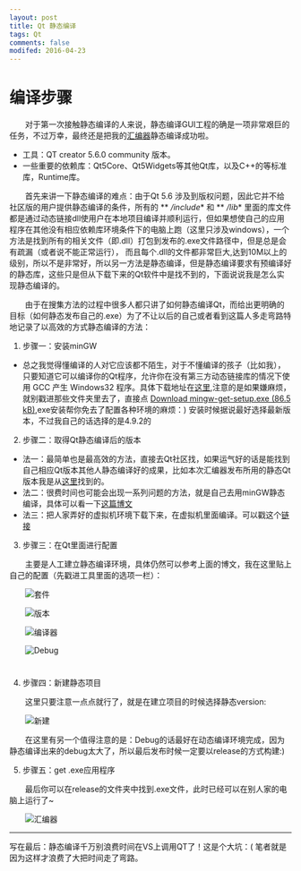 ```yaml
---
layout: post
title: Qt 静态编译
tags: Qt
comments: false
modifed: 2016-04-23
---
```


# 编译步骤


&emsp;&emsp;对于第一次接触静态编译的人来说，静态编译GUI工程的确是一项非常艰巨的任务，不过万幸，最终还是把我的[汇编器](https://github.com/ScarletPan/Mips-assembler)静态编译成功啦。

* 工具：QT creator 5.6.0 community 版本。
* 一些重要的依赖库：Qt5Core、Qt5Widgets等其他Qt库，以及C++的等标准库，Runtime库。

&emsp;&emsp;首先来讲一下静态编译的难点：由于Qt 5.6 涉及到版权问题，因此它并不给社区版的用户提供静态编译的条件，所有的 ** */include**  和 ** */lib** 里面的库文件都是通过动态链接dll使用户在本地项目编译并顺利运行，但如果想使自己的应用程序在其他没有相应依赖库环境条件下的电脑上跑（这里只涉及windows），一个方法是找到所有的相关文件（即.dll）打包到发布的.exe文件路径中，但是总是会有疏漏（或者说不能正常运行）， 而且每个.dll的文件都非常巨大,达到10M以上的级别，所以不是非常好，所以另一方法是静态编译，但是静态编译要求有预编译好的静态库，这些只是但从下载下来的Qt软件中是找不到的，下面说说我是怎么实现静态编译的。

&emsp;&emsp;由于在搜集方法的过程中很多人都只讲了如何静态编译Qt，而给出更明确的目标（如何静态发布自己的.exe）为了不让以后的自己或者看到这篇人多走弯路特地记录了以高效的方式静态编译的方法：
1. 步骤一：安装minGW
* 总之我觉得懂编译的人对它应该都不陌生，对于不懂编译的孩子（比如我），只要知道它可以编译你的Qt程序，允许你在没有第三方动态链接库的情况下使用 GCC 产生 Windows32 程序。具体下载地址在[这里](https://sourceforge.net/projects/mingw/files/),注意的是如果嫌麻烦，就别戳进那些文件夹里去了，直接点 [Download mingw-get-setup.exe (86.5 kB)](https://sourceforge.net/projects/mingw/files/latest/download?source=files),exe安装帮你免去了配置各种环境的麻烦：) 安装时候据说最好选择最新版本，不过我自己的话选择的是4.9.2的

2. 步骤二：取得Qt静态编译后的版本
* 法一：最简单也是最高效的方法，直接去Qt社区找，如果运气好的话是能找到自己相应Qt版本其他人静态编译好的成果，比如本次汇编器发布所用的静态Qt版本我是从[这里](http://www.qtcn.org/bbs/thread-htm-fid-68.html)找到的。
* 法二：很费时间也可能会出现一系列问题的方法，就是自己去用minGW静态编译，具体可以看一下[这篇博文](http://blog.csdn.net/wsj18808050/article/details/50909381)
* 法三：把人家弄好的虚拟机环境下载下来，在虚拟机里面编译。可以戳这个[链接](http://blog.csdn.net/wsj18808050/article/details/50935343)


3. 步骤三：在Qt里面进行配置 

&emsp;&emsp;主要是人工建立静态编译环境，具体仍然可以参考上面的博文，我在这里贴上自己的配置（先戳进工具里面的选项一栏）：

&emsp;&emsp;![套件](http://ww1.sinaimg.cn/mw690/005INZAsgw1f36q1lbbhdj30rk0gq76c.jpg)

&emsp;&emsp;![版本](http://ww1.sinaimg.cn/mw690/005INZAsgw1f36q1lqnf9j30rk0gqabt.jpg)

&emsp;&emsp;![编译器](http://ww4.sinaimg.cn/mw690/005INZAsgw1f36q1mp5i0j30rk0gqdhx.jpg)

&emsp;&emsp;![Debug](http://ww2.sinaimg.cn/mw690/005INZAsgw1f36q1n8jzuj30rk0gqjt0.jpg)

#
4. 步骤四：新建静态项目

&emsp;&emsp;这里只要注意一点点就行了，就是在建立项目的时候选择静态version:

&emsp;&emsp;![新建](http://ww2.sinaimg.cn/mw690/005INZAsgw1f36q1nrxqpj30p20cj0tb.jpg)

&emsp;&emsp;在这里有另一个值得注意的是：Debug的话最好在动态编译环境完成，因为静态编译出来的debug太大了，所以最后发布时候一定要以release的方式构建:)

5. 步骤五：get .exe应用程序

&emsp;&emsp;最后你可以在release的文件夹中找到.exe文件，此时已经可以在别人家的电脑上运行了~

&emsp;&emsp;![汇编器](http://ww3.sinaimg.cn/mw690/005INZAsgw1f35qiiy7cjj30tg0ltn0f.jpg)

---

写在最后：静态编译千万别浪费时间在VS上调用QT了！这是个大坑：( 笔者就是因为这样才浪费了大把时间走了弯路。


